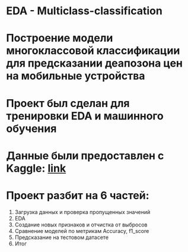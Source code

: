 # EDA - Multiclass-classification

# Построение модели многоклассовой классификации для предсказании деапозона цен на мобильные устройства

# Проект был сделан для тренировки EDA и машинного обучения

# Данные были предоставлен с Kaggle: <a href="https://www.kaggle.com/datasets/iabhishekofficial/mobile-price-classification/data">link</a>

# Проект разбит на 6 частей:
1. Загрузка данных и проверка пропущенных значений
2. EDA
3. Создание новых признаков и отчистка от выбросов
4. Сравнение моделей по метрикам Accuracy, f1_score
5. Предсказание на тестовом датасете
6. Итог
